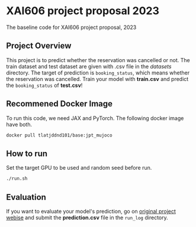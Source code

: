 # XAI606 project proposal 2023
The baseline code for XAI606 project proposal, 2023

## Project Overview
This project is to predict whether the reservation was cancelled or not. The train dataset and test dataset are given with .csv file in the *datasets* directory. The target of prediction is `booking_status`, which means whether the reservation was cancelled. Train your model with **train.csv** and predict the `booking_status` of **test.csv**!

## Recommened Docker Image
To run this code, we need JAX and PyTorch. The following docker image have both.
```bash
docker pull tlatjddnd101/base:jpt_mujoco
```

## How to run
Set the target GPU to be used and random seed before run.
```bash
./run.sh
```

## Evaluation
If you want to evaluate your model's prediction, go on [original project webise](https://www.kaggle.com/competitions/playground-series-s3e7) and submit the **prediction.csv** file in the `run_log` directory.